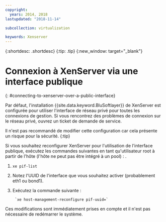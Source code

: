 ```yaml
---
copyright:
  years: 2014, 2018
lastupdated: "2018-11-14"

subcollection: virtualization

keywords: Xenserver
---
```

{:shortdesc: .shortdesc}
{:tip: .tip}
{:new_window: target="_blank"}

# Connexion à XenServer via une interface publique
{: #connecting-to-xenserver-over-a-public-interface}

Par défaut, l'installation {{site.data.keyword.BluSoftlayer}} de XenServer est configurée pour utiliser l'interface de réseau privé pour toutes les connexions de gestion. Si vous rencontrez des problèmes de connexion sur le réseau privé, ouvrez un ticket de demande de service. 

Il n'est pas recommandé de modifier cette configuration car cela présente un risque pour la sécurité.
{:tip}

Si vous souhaitez reconfigurer XenServer pour l'utilisation de l'interface publique, exécutez les commandes suivantes en tant qu'utilisateur root à partir de l'hôte (l'hôte ne peut pas être intégré à un pool) : .

1. `xe pif-list`

2. Notez l'UUID de l'interface que vous souhaitez activer (probablement eth1 ou bond1).

3. Exécutez la commande suivante :

        `xe host-management-reconfigure pif-uuid=`

Ces modifications sont immédiatement prises en compte et il n'est pas nécessaire de redémarrer le système. 
